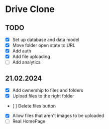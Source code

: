 # Drive Clone

## TODO

- [x] Set up database and data model
- [x] Move folder open state to URL
- [x] Add auth
- [x] Add file uploading
- [ ] Add analytics

## 21.02.2024

- [x] Add ownership to files and folders
- [x] Upload files to the right folder
- [ ] Delete files button
- [x] Allow files that aren't images to be uploaded
- [ ] Real HomePage
